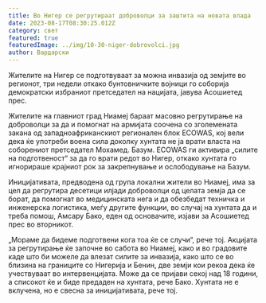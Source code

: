 ```yaml
---
title: Во Нигер се регрутираат доброволци за заштита на новата влада
date: 2023-08-17T08:30:25.012Z
category: свет
featured: true
featuredImage: ../img/10-30-niger-dobrovolci.jpg
author: Вардарски
---
```

Жителите на Нигер се подготвуваат за можна инвазија од земјите во регионот, три недели откако бунтовничките војници го соборија демократски избраниот претседател на нацијата, јавува Асошиетед прес.

Жителите на главниот град Ниамеј бараат масовно регрутирање на доброволци за да и помогнат на армијата соочена со зголемената закана од западноафриканскиот регионален блок ECOWAS, кој вели дека ќе употреби воена сила доколку хунтата не ја врати власта на соборениот претседател Мохамед. Базум. ECOWAS ги активира „силите на подготвеност“ за да го врати редот во Нигер, откако хунтата го игнорираше крајниот рок за закрепнување и ослободување на Базум.

Иницијативата, предводена од група локални жители во Ниамеј, има за цел да регрутира десетици илјади доброволци од целата земја да се борат, да помогнат во медицинската нега и да обезбедат техничка и инженерска логистика, меѓу другите функции, во случај на хунтата да и треба помош, Амсару Бако, еден од основачите, изјави за Асошиетед прес во вторникот.

„Мораме да бидеме подготвени кога тоа ќе се случи“, рече тој. Акцијата за регрутирање ќе започне во сабота во Ниамеј, како и во градовите каде што би можеле да влезат силите за инвазија, како што се во близина на границите со Нигерија и Бенин, две земји кои рекоа дека ќе учествуваат во интервенцијата. Може да се пријави секој над 18 години, а списокот ќе и биде предаден на хунтата, рече Бако. Хунтата не е вклучена, но е свесна за иницијативата, рече тој.